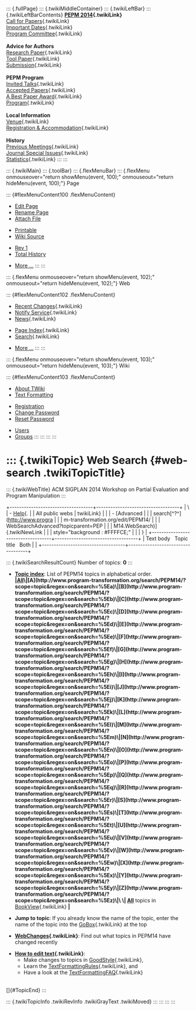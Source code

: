 ::: {.fullPage}
::: {.twikiMiddleContainer}
::: {.twikiLeftBar}
::: {.twikiLeftBarContents}
**[PEPM 2014](WebHome){.twikiLink}**\
[Call for Papers](CallForPapers){.twikiLink}\
[Important Dates](ImportantDates){.twikiLink}\
[Program Committee](ProgramCommittee){.twikiLink}\
\
**Advice for Authors**\
[Research Paper](ResearchPaperAdvice){.twikiLink}\
[Tool Paper](ToolPaperAdvice){.twikiLink}\
[Submission](PaperSubmission){.twikiLink}\
\
**PEPM Program**\
[Invited Talks](InvitedTalks){.twikiLink}\
[Accepted Papers](AcceptedPapers){.twikiLink}\
[A Best Paper Award](ABestPaperAward){.twikiLink}\
[Program](Program){.twikiLink}\
\
**Local Information**\
[Venue](WorkshopVenue){.twikiLink}\
[Registration & Accommodation](RegistrationAndAccomodation){.twikiLink}\
\
**History**\
[Previous Meetings](PreviousMeetings){.twikiLink}\
[Journal Special Issues](SpecialIssues){.twikiLink}\
[Statistics](HistoricalStatistics){.twikiLink}
:::
:::

::: {.twikiMain}
::: {.toolBar}
::: {.flexMenuBar}
::: {.flexMenu onmouseover="return showMenu(event, 100);" onmouseout="return hideMenu(event, 100);"}
Page

::: {#flexMenuContent100 .flexMenuContent}
-   [Edit
    Page](http://www.program-transformation.org/edit/PEPM14/WebSearch?t=1536827691)
-   [Rename
    Page](http://www.program-transformation.org/rename/PEPM14/WebSearch)
-   [Attach
    File](http://www.program-transformation.org/attach/PEPM14/WebSearch)

<!-- -->

-   [Printable](http://www.program-transformation.org/view/PEPM14/WebSearch?skin=print.pattern)
-   [Wiki
    Source](http://www.program-transformation.org/view/PEPM14/WebSearch?skin=text&raw=on&contenttype=text/plain)

<!-- -->

-   [Rev
    1](http://www.program-transformation.org/view/PEPM14/WebSearch?rev=1.1)
-   [Total
    History](http://www.program-transformation.org/rdiff/PEPM14/WebSearch)

<!-- -->

-   [More
    \...](http://www.program-transformation.org/oops/PEPM14/WebSearch?template=oopsmore&param1=1.1&param2=1.1)
:::
:::

::: {.flexMenu onmouseover="return showMenu(event, 102);" onmouseout="return hideMenu(event, 102);"}
Web

::: {#flexMenuContent102 .flexMenuContent}
-   [Recent Changes](WebChanges){.twikiLink}
-   [Notify Service](WebNotify){.twikiLink}
-   [News](WebNews){.twikiLink}

<!-- -->

-   [Page Index](WebIndex){.twikiLink}
-   [Search](WebSearch){.twikiLink}

<!-- -->

-   [More
    \...](http://www.program-transformation.org/oops/PEPM14/WebSearch?template=oopsmore&param1=1.1&param2=1.1)
:::
:::

::: {.flexMenu onmouseover="return showMenu(event, 103);" onmouseout="return hideMenu(event, 103);"}
Wiki

::: {#flexMenuContent103 .flexMenuContent}
-   [About
    TWiki](http://www.program-transformation.org/view/TWiki/WebHome)
-   [Text
    Formatting](http://www.program-transformation.org/view/TWiki/TextFormattingRules)

<!-- -->

-   [Registration](http://www.program-transformation.org/view/TWiki/TWikiRegistration)
-   [Change
    Password](http://www.program-transformation.org/view/TWiki/ChangePassword)
-   [Reset
    Password](http://www.program-transformation.org/view/TWiki/ResetPassword)

<!-- -->

-   [Users](http://www.program-transformation.org/view/Main/TWikiUsers)
-   [Groups](http://www.program-transformation.org/view/Main/TWikiGroups)
:::
:::
:::
:::

::: {.twikiTopic}
Web Search {#web-search .twikiTopicTitle}
==========

::: {.twikiWebTitle}
ACM SIGPLAN 2014 Workshop on Partial Evaluation and Program Manipulation
:::

+-----------------------------------+-----------------------------------+
| \                                 | -   [Help](../TWiki/SearchHelp){. |
| All public webs                   | twikiLink}                        |
|                                   | -   [Advanced                     |
|                                   |     search[^?^](http://www.progra |
|                                   | m-transformation.org/edit/PEPM14/ |
|                                   | WebSearchAdvanced?topicparent=PEP |
|                                   | M14.WebSearch)]{.twikiNewLink     |
|                                   |     style="background : #FFFFCE;" |
|                                   | }                                 |
+-----------------------------------+-----------------------------------+
| Text body   Topic title   Both    |                                   |
+-----------------------------------+-----------------------------------+

::: {.twikiSearchResultCount}
Number of topics: **0**
:::

-   **[Topic
    index](http://www.program-transformation.org/search/PEPM14/?scope=topic&regex=on&search=\.*)**:
    List of PEPM14 topics in alphabetical order.\
    **\|[All](http://www.program-transformation.org/search/PEPM14/?scope=topic&regex=on&search=\.*)\|[A](http://www.program-transformation.org/search/PEPM14/?scope=topic&regex=on&search=%5Ea)\|[B](http://www.program-transformation.org/search/PEPM14/?scope=topic&regex=on&search=%5Eb)\|[C](http://www.program-transformation.org/search/PEPM14/?scope=topic&regex=on&search=%5Ec)\|[D](http://www.program-transformation.org/search/PEPM14/?scope=topic&regex=on&search=%5Ed)\|[E](http://www.program-transformation.org/search/PEPM14/?scope=topic&regex=on&search=%5Ee)\|[F](http://www.program-transformation.org/search/PEPM14/?scope=topic&regex=on&search=%5Ef)\|[G](http://www.program-transformation.org/search/PEPM14/?scope=topic&regex=on&search=%5Eg)\|[H](http://www.program-transformation.org/search/PEPM14/?scope=topic&regex=on&search=%5Eh)\|[I](http://www.program-transformation.org/search/PEPM14/?scope=topic&regex=on&search=%5Ei)\|[J](http://www.program-transformation.org/search/PEPM14/?scope=topic&regex=on&search=%5Ej)\|[K](http://www.program-transformation.org/search/PEPM14/?scope=topic&regex=on&search=%5Ek)\|[L](http://www.program-transformation.org/search/PEPM14/?scope=topic&regex=on&search=%5El)\|[M](http://www.program-transformation.org/search/PEPM14/?scope=topic&regex=on&search=%5Em)\|[N](http://www.program-transformation.org/search/PEPM14/?scope=topic&regex=on&search=%5En)\|[O](http://www.program-transformation.org/search/PEPM14/?scope=topic&regex=on&search=%5Eo)\|[P](http://www.program-transformation.org/search/PEPM14/?scope=topic&regex=on&search=%5Ep)\|[Q](http://www.program-transformation.org/search/PEPM14/?scope=topic&regex=on&search=%5Eq)\|[R](http://www.program-transformation.org/search/PEPM14/?scope=topic&regex=on&search=%5Er)\|[S](http://www.program-transformation.org/search/PEPM14/?scope=topic&regex=on&search=%5Es)\|[T](http://www.program-transformation.org/search/PEPM14/?scope=topic&regex=on&search=%5Et)\|[U](http://www.program-transformation.org/search/PEPM14/?scope=topic&regex=on&search=%5Eu)\|[V](http://www.program-transformation.org/search/PEPM14/?scope=topic&regex=on&search=%5Ev)\|[W](http://www.program-transformation.org/search/PEPM14/?scope=topic&regex=on&search=%5Ew)\|[X](http://www.program-transformation.org/search/PEPM14/?scope=topic&regex=on&search=%5Ex)\|[Y](http://www.program-transformation.org/search/PEPM14/?scope=topic&regex=on&search=%5Ey)\|[Z](http://www.program-transformation.org/search/PEPM14/?scope=topic&regex=on&search=%5Ez)\|\
    \|
    [All](http://www.program-transformation.org/search/PEPM14/?scope=topic&regex=on&bookview=on&search=\.*)**
    topics in [BookView](../TWiki/BookView){.twikiLink} **\|**

<!-- -->

-   **Jump to topic**: If you already know the name of the topic, enter
    the name of the topic into the [GoBox](../TWiki/GoBox){.twikiLink}
    at the top

<!-- -->

-   **[WebChanges](../TWiki/WebChanges){.twikiLink}**: Find out what
    topics in PEPM14 have changed recently

<!-- -->

-   **[How to edit text](../TWiki/GoodStyle){.twikiLink}**:
    -   Make changes to topics in
        [GoodStyle](../TWiki/GoodStyle){.twikiLink},
    -   Learn the
        [TextFormattingRules](../TWiki/TextFormattingRules){.twikiLink},
        and
    -   Have a look at the
        [TextFormattingFAQ](../TWiki/TextFormattingFAQ){.twikiLink}

\
[]{#TopicEnd}
:::

::: {.twikiTopicInfo .twikiRevInfo .twikiGrayText .twikiMoved}
:::
:::
:::
:::

